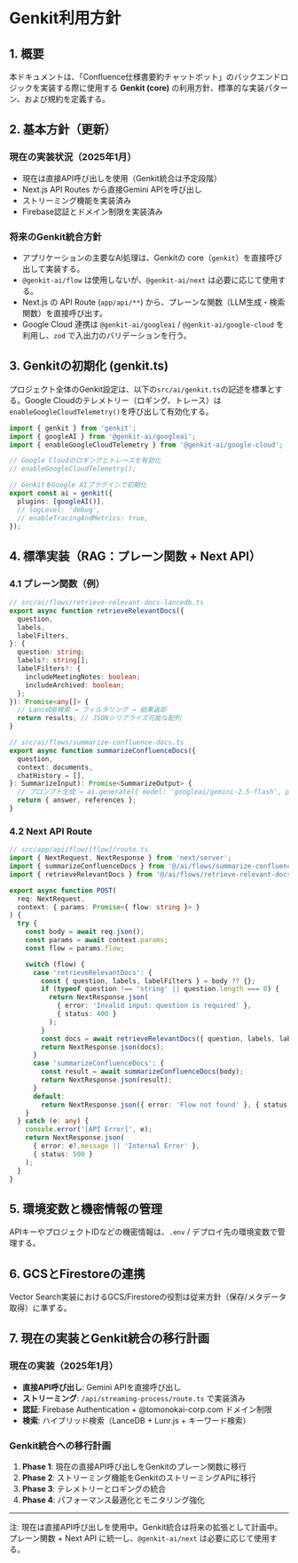 # Genkit利用方針

## 1. 概要

本ドキュメントは、「Confluence仕様書要約チャットボット」のバックエンドロジックを実装する際に使用する **Genkit (core)** の利用方針、標準的な実装パターン、および規約を定義する。

## 2. 基本方針（更新）

### 現在の実装状況（2025年1月）
* 現在は直接API呼び出しを使用（Genkit統合は予定段階）
* Next.js API Routes から直接Gemini APIを呼び出し
* ストリーミング機能を実装済み
* Firebase認証とドメイン制限を実装済み

### 将来のGenkit統合方針
* アプリケーションの主要なAI処理は、Genkitの core（`genkit`）を直接呼び出して実装する。
* `@genkit-ai/flow` は使用しないが、`@genkit-ai/next` は必要に応じて使用する。
* Next.js の API Route (`app/api/**`) から、プレーンな関数（LLM生成・検索関数）を直接呼び出す。
* Google Cloud 連携は `@genkit-ai/googleai` / `@genkit-ai/google-cloud` を利用し、`zod` で入出力のバリデーションを行う。

## 3. Genkitの初期化 (genkit.ts)

プロジェクト全体のGenkit設定は、以下の`src/ai/genkit.ts`の記述を標準とする。Google Cloudのテレメトリー（ロギング、トレース）は`enableGoogleCloudTelemetry()`を呼び出して有効化する。

```typescript
import { genkit } from 'genkit';
import { googleAI } from '@genkit-ai/googleai';
import { enableGoogleCloudTelemetry } from '@genkit-ai/google-cloud';

// Google Cloudのロギングとトレースを有効化
// enableGoogleCloudTelemetry();

// GenkitをGoogle AIプラグインで初期化
export const ai = genkit({
  plugins: [googleAI()],
  // logLevel: 'debug',
  // enableTracingAndMetrics: true,
});
```

## 4. 標準実装（RAG：プレーン関数 + Next API）

### 4.1 プレーン関数（例）

```typescript
// src/ai/flows/retrieve-relevant-docs-lancedb.ts
export async function retrieveRelevantDocs({
  question,
  labels,
  labelFilters,
}: {
  question: string;
  labels?: string[];
  labelFilters?: {
    includeMeetingNotes: boolean;
    includeArchived: boolean;
  };
}): Promise<any[]> {
  // LanceDB検索 → フィルタリング → 結果返却
  return results; // JSONシリアライズ可能な配列
}

// src/ai/flows/summarize-confluence-docs.ts
export async function summarizeConfluenceDocs({
  question,
  context: documents,
  chatHistory = [],
}: SummarizeInput): Promise<SummarizeOutput> {
  // プロンプト生成 → ai.generate({ model: 'googleai/gemini-2.5-flash', prompt })
  return { answer, references };
}
```

### 4.2 Next API Route

```typescript
// src/app/api/flow/[flow]/route.ts
import { NextRequest, NextResponse } from 'next/server';
import { summarizeConfluenceDocs } from '@/ai/flows/summarize-confluence-docs';
import { retrieveRelevantDocs } from '@/ai/flows/retrieve-relevant-docs-lancedb';

export async function POST(
  req: NextRequest,
  context: { params: Promise<{ flow: string }> }
) {
  try {
    const body = await req.json();
    const params = await context.params;
    const flow = params.flow;

    switch (flow) {
      case 'retrieveRelevantDocs': {
        const { question, labels, labelFilters } = body ?? {};
        if (typeof question !== 'string' || question.length === 0) {
          return NextResponse.json(
            { error: 'Invalid input: question is required' },
            { status: 400 }
          );
        }
        const docs = await retrieveRelevantDocs({ question, labels, labelFilters });
        return NextResponse.json(docs);
      }
      case 'summarizeConfluenceDocs': {
        const result = await summarizeConfluenceDocs(body);
        return NextResponse.json(result);
      }
      default:
        return NextResponse.json({ error: 'Flow not found' }, { status: 404 });
    }
  } catch (e: any) {
    console.error('[API Error]', e);
    return NextResponse.json(
      { error: e?.message || 'Internal Error' },
      { status: 500 }
    );
  }
}
```

## 5. 環境変数と機密情報の管理

APIキーやプロジェクトIDなどの機密情報は、`.env` / デプロイ先の環境変数で管理する。

## 6. GCSとFirestoreの連携

Vector Search実装におけるGCS/Firestoreの役割は従来方針（保存/メタデータ取得）に準ずる。

## 7. 現在の実装とGenkit統合の移行計画

### 現在の実装（2025年1月）
- **直接API呼び出し**: Gemini APIを直接呼び出し
- **ストリーミング**: `/api/streaming-process/route.ts` で実装済み
- **認証**: Firebase Authentication + @tomonokai-corp.com ドメイン制限
- **検索**: ハイブリッド検索（LanceDB + Lunr.js + キーワード検索）

### Genkit統合への移行計画
1. **Phase 1**: 現在の直接API呼び出しをGenkitのプレーン関数に移行
2. **Phase 2**: ストリーミング機能をGenkitのストリーミングAPIに移行
3. **Phase 3**: テレメトリーとロギングの統合
4. **Phase 4**: パフォーマンス最適化とモニタリング強化

---

注: 現在は直接API呼び出しを使用中。Genkit統合は将来の拡張として計画中。プレーン関数 + Next API に統一し、`@genkit-ai/next` は必要に応じて使用する。